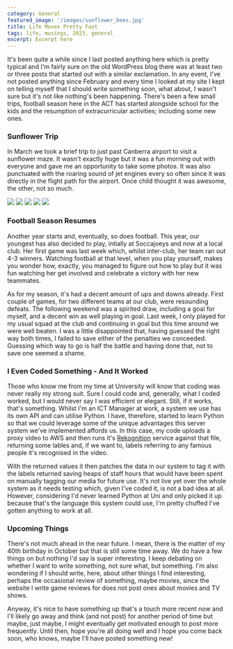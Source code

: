 ```yaml
---
category: General
featured_image: '/images/sunflower_bees.jpg'
title: Life Moves Pretty Fast
tags: life, musings, 2023, general
excerpt: Excerpt here
---
```

It's been quite a while since I last posted anything here which is pretty typical and I'm fairly sure on the old WordPress blog there was at least two or three posts that started out with a similar exclamation. In any event, I've not posted anything since February and every time I looked at my site I kept on telling myself that I should write something soon, what about, I wasn't sure but it's not like nothing's been happening. There's been a few small trips, football season here in the ACT has started alongside school for the kids and the resumption of extracurricular activities; including some new ones.

### Sunflower Trip

In March we took a brief trip to just past Canberra airport to visit a sunflower maze. It wasn't exactly huge but it was a fun morning out with everyone and gave me an opportunity to take some photos. It was also punctuated with the roaring sound of jet engines every so often since it was directly in the flight path for the airport. Once child thought it was awesome, the other, not so much.

<div class="gallery" data-columns="3">
 <img src="/images/sunflower_trip/PXL_20230313_013833134-min.jpg">
 <img src="/images/sunflower_trip/PXL_20230313_014010752-min.jpg">
 <img src="/images/sunflower_trip/PXL_20230313_014705088.PORTRAIT-min.jpg">
 <img src="/images/sunflower_trip/PXL_20230313_014801343.PORTRAIT-min.jpg">
 <img src="/images/sunflower_trip/PXL_20230313_015021238.PORTRAIT-min.jpg">
</div>

### Football Season Resumes

Another year starts and, eventually, so does football. This year, our youngest has also decided to play, intially at Soccajoeys and now at a local club. Her first game was last week which, whilst inter-club, her team ran out 4-3 winners. Watching football at that level, when you play yourself, makes you wonder how, exactly, you managed to figure out how to play but it was fun watching her get involved and celebrate a victory with her new teammates.

As for my season, it's had a decent amount of ups and downs already. First couple of games, for two different teams at our club, were resounding defeats. The following weekend was a spirited draw, including a goal for myself, and a decent win as well playing in goal. Last week, I only played for my usual squad at the club and continuing in goal but this time around we were well beaten. I was a little disappointed that, having guessed the right way both times, I failed to save either of the penalties we conceeded. Guessing which way to go is half the battle and having done that, not to save one seemed a shame.

### I Even Coded Something - And It Worked

Those who know me from my time at University will know that coding was never really my strong suit. Sure I could code and, generally, what I coded worked, but I would never say I was efficient or elegant. Still, if it works, that's something. Whilst I'm an ICT Manager at work, a system we use has its own API and can utilise Python. I have, therefore, started to learn Python so that we could leverage some of the unique advantages this server system we've implemented affords us. In this case, my code uploads a proxy video to AWS and then runs it's [Rekognition](https://aws.amazon.com/rekognition/) service against that file, returning some lables and, if we want to, labels referring to any famous people it's recognised in the video.

With the returned values it then patches the data in our system to tag it with the labels returned saving heaps of staff hours that would have been spent on manually tagging our media for future use. It's not live yet over the whole system as it needs testing which, given I've coded it, is not a bad idea at all. However, considering I'd never learned Python at Uni and only picked it up because that's the language this system could use, I'm pretty chuffed I've gotten anything to work at all.

### Upcoming Things

There's not much ahead in the near future. I mean, there is the matter of my 40th birthday in October but that is still some time away. We do have a few things on but nothing I'd say is super interesting. I keep debating on whether I want to write something, not sure what, but something. I'm also wondering if I should write, here, about other things I find interesting, perhaps the occasional review of something, maybe movies, since the website I write game reviews for does not post ones about movies and TV shows.

Anyway, it's nice to have something up that's a touch more recent now and I'll likely go away and think (and not post) for another period of time but maybe, just maybe, I might eventually get motivated enough to post more frequently. Until then, hope you're all doing well and I hope you come back soon, who knows, maybe I'll have posted something new!
